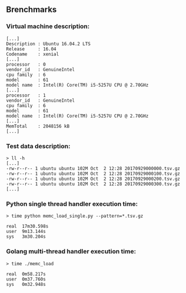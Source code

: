 ## Brenchmarks

### Virtual machine description:
```
[...]
Description : Ubuntu 16.04.2 LTS
Release     : 16.04
Codename    : xenial
[...]
processor   : 0
vendor_id   : GenuineIntel
cpu family  : 6
model       : 61
model name  : Intel(R) Core(TM) i5-5257U CPU @ 2.70GHz
[...]
processor   : 1
vendor_id   : GenuineIntel
cpu family  : 6
model       : 61
model name  : Intel(R) Core(TM) i5-5257U CPU @ 2.70GHz
[...]
MemTotal    : 2048156 kB
[...]
```
### Test data description:
```
> ll -h
[...]
-rw-r--r-- 1 ubuntu ubuntu 102M Oct  2 12:28 20170929000000.tsv.gz
-rw-r--r-- 1 ubuntu ubuntu 102M Oct  2 12:28 20170929000100.tsv.gz
-rw-r--r-- 1 ubuntu ubuntu 102M Oct  2 12:28 20170929000200.tsv.gz
-rw-r--r-- 1 ubuntu ubuntu 102M Oct  2 12:28 20170929000300.tsv.gz
[...]
```
### Python single thread handler execution time:
```
> time python memc_load_single.py --pattern=*.tsv.gz

real  17m30.598s
user  9m13.144s
sys   3m30.204s
```
### Golang multi-thread handler execution time:
```
> time ./memc_load

real  0m58.217s
user  0m37.760s
sys   0m32.948s
```
